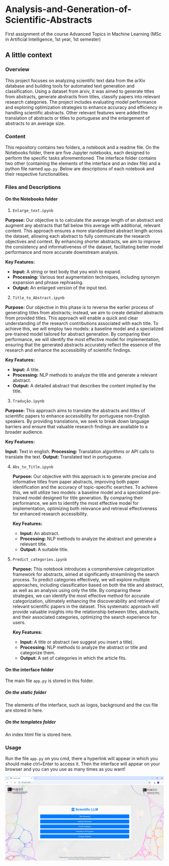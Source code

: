 # Analysis-and-Generation-of-Scientific-Abstracts
First assignment of the course Advanced Topics in Machine Learning (MSc in Artificial Intelligence, 1st year, 1st semester)

## A little context
### Overview
This project focuses on analyzing scientific text data from the arXiv database and building tools for automated text generation and classification. Using a dataset from arxiv, it was aimed to generate titles from abstracts, generate abstracts from titles, classify papers into relevant research categories. The project includes evaluating model performance and exploring optimization strategies to enhance accuracy and efficiency in handling scientific abstracts. Other relevant features were added:the translation of abstracts or titles to portuguese and the enlargement of abstracts to an average size.

### Content
This repository contains two folders, a notebook and a readme file. On the Notebooks folder, there are five Jupyter notebooks, each designed to perform the specific tasks aforementioned. The interface folder contains two other (containing the elements of the interface and an index file) and a python file named `app.py`. Below are descriptions of each notebook and their respective functionalities.

### Files and Descriptions

#### On the Notebooks folder
1. `Enlarge_text.ipynb`
   
**Purpose:** Our objective is to calculate the average length of an abstract and augment any abstracts that fall below this average with additional, relevant content. This approach ensures a more standardized abstract length across the dataset, allowing each abstract to fully communicate the research objectives and context. By enhancing shorter abstracts, we aim to improve the consistency and informativeness of the dataset, facilitating better model performance and more accurate downstream analysis.

**Key Features:**

- **Input:** A string or text body that you wish to expand.
- **Processing:** Various text augmentation techniques, including synonym expansion and phrase rephrasing.
- **Output:** An enlarged version of the input text.

2. `Title_to_Abstract.ipynb`
   
**Purpose:** Our objective in this phase is to reverse the earlier process of generating titles from abstracts; instead, we aim to create detailed abstracts from provided titles. This approach will enable a quick and clear understanding of the research contributions associated with each title. To achieve this, we will employ two models: a baseline model and a specialized pre-trained model tailored for abstract generation. By comparing their performance, we will identify the most effective model for implementation, ensuring that the generated abstracts accurately reflect the essence of the research and enhance the accessibility of scientific findings.

**Key Features:**

- **Input:** A title.
- **Processing:** NLP methods to analyze the title and generate a relevant abstract.
- **Output:** A detailed abstract that describes the content implied by the title.

3. `Tradução.ipynb`
   
**Purpose:** This approach aims to translate the abstracts and titles of scientific papers to enhance accessibility for portuguese non-English speakers. By providing translations, we seek to break down language barriers and ensure that valuable research findings are available to a broader audience.

**Key Features:**

**Input:** Text in english.
**Processing:** Translation algorithms or API calls to translate the text.
**Output:** Translated text in portuguese.

4. `Abs_to_Title.ipynb`

   **Purpose:** Our objective with this approach is to generate precise and informative titles from paper abstracts, improving both paper identification and the accuracy of topic-specific searches. To achieve this, we will utilize two models: a baseline model and a specialized pre-trained model designed for title generation. By comparing their performance, we aim to identify the most effective model for implementation, optimizing both relevance and retrieval effectiveness for enhanced research accessibility.

   **Key Features:**

   - **Input:** An abstract.
   - **Processing:** NLP methods to analyze the abstract and generate a relevant title.
   - **Output:** A suitable title.
  
5. `Predict_categories.ipynb`

   **Purpose:** This notebook introduces a comprehensive categorization framework for abstracts, aimed at significantly streamlining the search process. To predict categories effectively, we will explore multiple approaches, including classification based on both the title and abstract, as well as an analysis using only the title. By comparing these strategies, we can identify the most effective method for accurate categorization, ultimately enhancing the discoverability and retrieval of relevant scientific papers in the dataset. This systematic approach will provide valuable insights into the relationship between titles, abstracts, and their associated categories, optimizing the search experience for users.

   **Key Features:**

   - **Input:** A title or abstract (we suggest you insert a title).
   - **Processing:** NLP methods to analyze the abstract or title and categorize them.
   - **Output:**  A set of categories in which the article fits.

#### On the interface folder

The main file `app.py` is stored in this folder.

##### On the static folder

The elements of the interface, such as logos, background and the css file are stored in here.

##### On the templates folder

An index html file is stored here.


### Usage

Run the file `app.py` on you cmd, there a hyperlink will appear in which you should make ctrl+Enter to access it. Then the interface will appear on your browser and you can you use as many times as you want!

![Interface](interface.png)
